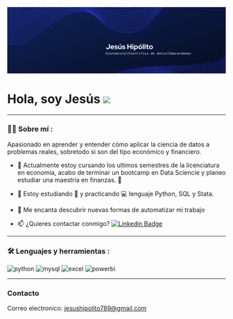 <div id="header" align="center">
  <img decoding="async" src="https://github.com/jesushipolito123/jesushipolito123/blob/imagenes/Banner%20LinkIn.png" width="800"/>
</div>

<h1>
  Hola, soy Jesús 
  <img decoding="async" src="https://media.giphy.com/media/hvRJCLFzcasrR4ia7z/giphy.gif" width="30px"/>
</h1>

<!--
**jesushipolito123/jesushipolito123** is a ✨ _special_ ✨ repository because its `README.md` (this file) appears on your GitHub profile.

Here are some ideas to get you started:

- 🔭 I’m currently working on ...
- 🌱 I’m currently learning ...
- 👯 I’m looking to collaborate on ...
- 🤔 I’m looking for help with ...
- 💬 Ask me about ...
- 📫 How to reach me: ...
- 😄 Pronouns: ...
- ⚡ Fun fact: ...
-->
---
 <div id="header" align="left">

### :man_technologist: Sobre mí :

Apasionado en aprender y entender cómo aplicar la ciencia de datos a problemas reales, sobretodo si son del tipo económico y financiero. 

* :telescope: Actualmente estoy cursando los ultimos semestres de la licenciatura en economía, acabo de terminar un bootcamp en Data Sciencie y planeo estudiar una maestría en finanzas. :muscle:

* :seedling: Estoy estudiando :blue_book: y practicando :computer: lenguaje Python, SQL y Stata.

* :heartbeat: Me encanta descubrir nuevas formas de automatizar mi trabajo

* :mailbox: ¿Quieres contactar conmigo? [![Linkedin Badge](https://img.shields.io/badge/-Hipólito-blue?style=flat&logo=Linkedin&logoColor=white)](www.linkedin.com/in/jesús-hipólito-rodríguez)

---

### :hammer_and_wrench: Lenguajes y herramientas :
<div id="header" align="left">
    <img decoding="async" src="https://img.shields.io/badge/Python-3776AB?style=for-the-badge&logo=python&logoColor=white" alt="python"/>
  </a>
    <img decoding="async" src="https://img.shields.io/badge/MySQL-6DB33F?style=for-the-badge&logo=mysql&logoColor=white" alt="mysql"/>
  </a>
 <img decoding="async" src="https://img.shields.io/badge/Microsoft_Excel-217346?style=for-the-badge&logo=microsoft-excel&logoColor=white" alt="excel"/>
  </a>
 <img decoding="async" src="https://img.shields.io/badge/Power_BI-FFBE00?style=for-the-badge&logo=Power-BI&logoColor=white" alt="powerbi"/>
  </a>

</div>

---

### Contacto
Correo electronico: jesushipolito789@gmail.com
